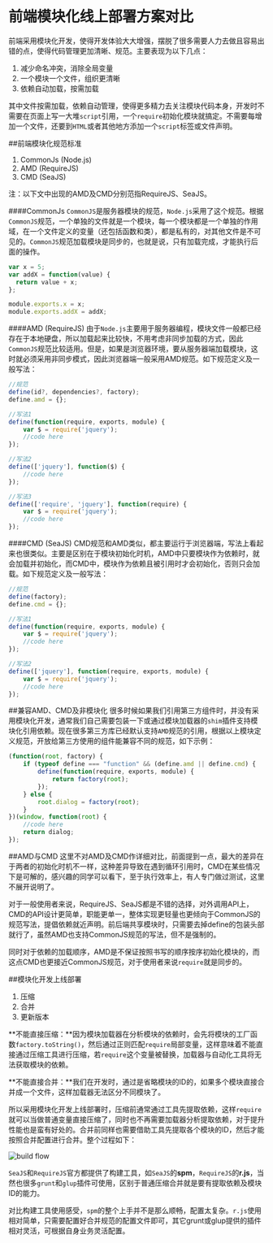 前端模块化线上部署方案对比
==========================

前端采用模块化开发，使得开发体验大大增强，摆脱了很多需要人力去做且容易出错的点，使得代码管理更加清晰、规范。主要表现为以下几点：

1. 减少命名冲突，消除全局变量
2. 一个模块一个文件，组织更清晰
3. 依赖自动加载，按需加载

其中文件按需加载，依赖自动管理，使得更多精力去关注模块代码本身，开发时不需要在页面上写一大堆`script`引用，一个`require`初始化模块就搞定。不需要每增加一个文件，还要到`HTML`或者其他地方添加一个`script`标签或文件声明。

##前端模块化规范标准

1. CommonJs  (Node.js)
2. AMD  (RequireJS)
3. CMD (SeaJS)

注：以下文中出现的AMD及CMD分别范指RequireJS、SeaJS。

####CommonJs
`CommonJS`是服务器模块的规范，`Node.js`采用了这个规范。根据`CommonJS`规范，一个单独的文件就是一个模块，每一个模块都是一个单独的作用域，在一个文件定义的变量（还包括函数和类），都是私有的，对其他文件是不可见的。`CommonJS`规范加载模块是同步的，也就是说，只有加载完成，才能执行后面的操作。

```javascript
var x = 5;
var addX = function(value) {
  return value + x;
};

module.exports.x = x;
module.exports.addX = addX;
```

####AMD  (RequireJS)
由于`Node.js`主要用于服务器编程，模块文件一般都已经存在于本地硬盘，所以加载起来比较快，不用考虑非同步加载的方式，因此`CommonJS`规范比较适用。但是，如果是浏览器环境，要从服务器端加载模块，这时就必须采用非同步模式，因此浏览器端一般采用AMD规范。如下规范定义及一般写法：

```javascript
//规范
define(id?, dependencies?, factory);
define.amd = {};

//写法1
define(function(require, exports, module) {
    var $ = require('jquery');
    //code here
});

//写法2
define(['jquery'], function($) {
    //code here
});

//写法3
define(['require', 'jquery'], function(require) {
    var $ = require('jquery');
    //code here
});
```

####CMD (SeaJS)
CMD规范和AMD类似，都主要运行于浏览器端，写法上看起来也很类似。主要是区别在于模块初始化时机，AMD中只要模块作为依赖时，就会加载并初始化，而CMD中，模块作为依赖且被引用时才会初始化，否则只会加载。如下规范定义及一般写法：

```javascript
//规范
define(factory);
define.cmd = {};

//写法1
define(function(require, exports, module) {
    var $ = require('jquery');
    //code here
});

//写法2
define(['jquery'], function(require, exports, module) {
    var $ = require('jquery');
    //code here
});
```

##兼容AMD、CMD及非模块化
很多时候如果我们引用第三方组件时，并没有采用模块化开发，通常我们自己需要包装一下或通过模块加载器的`shim`插件支持模块化引用依赖。现在很多第三方库已经默认支持`AMD`规范的引用，根据以上模块定义规范，开放给第三方使用的组件能兼容不同的规范，如下示例：

```javascript
(function(root, factory) {
    if (typeof define === "function" && (define.amd || define.cmd) {
        define(function(require, exports, module) {
            return factory(root);
        });
    } else {
        root.dialog = factory(root);
    }
})(window, function(root) {
    //code here
    return dialog;
});
```

##AMD与CMD
这里不对AMD及CMD作详细对比，前面提到一点，最大的差异在于两者的初始化时机不一样，这种差异导致在遇到循环引用时，CMD在某些情况下是可解的，感兴趣的同学可以看下，至于执行效率上，有人专门做过测试，这里不展开说明了。

对于一般使用者来说，RequireJS、SeaJS都是不错的选择，对外调用API上，CMD的API设计更简单，职能更单一，整体实现更轻量也更倾向于CommonJS的规范写法，提倡依赖就近声明。前后端共享模块时，只需要去掉define的包装头部就行了，虽然AMD也支持CommonJS规范的写法，但不是强制的。

同时对于依赖的加载顺序，AMD是不保证按照书写的顺序按序初始化模块的，而这点CMD也更接近CommonJS规范，对于使用者来说`require`就是同步的。

##模块化开发上线部署

1. 压缩
2. 合并
3. 更新版本

**不能直接压缩：**因为模块加载器在分析模块的依赖时，会先将模块的工厂函数`factory.toString()`，然后通过正则匹配`require`局部变量，这样意味着不能直接通过压缩工具进行压缩，若`require`这个变量被替换，加载器与自动化工具将无法获取模块的依赖。

**不能直接合并：**我们在开发时，通过是省略模块的ID的，如果多个模块直接合并成一个文件，这样加载器无法区分不同模块了。

所以采用模块化开发上线部署时，压缩前通常通过工具先提取依赖，这样`require`就可以当做普通变量直接压缩了，同时也不再需要加载器分析提取依赖，对于提升性能也是蛮有好处的。合并前同样也需要借助工具先提取各个模块的ID，然后才能按照合并配置进行合并。整个过程如下：

![build flow](http://3gimg.qq.com/wap30/infoapp/temp/build_flow.png)

`SeaJS`和`RequireJS`官方都提供了构建工具，如`SeaJS`的**spm**，`RequireJS`的**r.js**，当然也很多`grunt`和`glup`插件可使用，区别于普通压缩合并就是要有提取依赖及模块ID的能力。

对比构建工具使用感受，`spm`的整个上手并不是那么顺畅，配置太复杂。`r.js`使用相对简单，只需要配置好合并规范的配置文件即可，其它grunt或glup提供的插件相对灵活，可根据自身业务灵活配置。



























